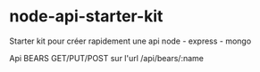 # node-api-starter-kit

Starter kit pour créer rapidement une api node - express - mongo

Api BEARS
GET/PUT/POST sur l'url /api/bears/:name
